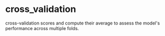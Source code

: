 # cross_validation
cross-validation scores and compute their average to assess the model's performance across multiple folds.

